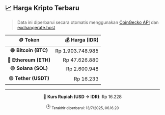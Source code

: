 

<!-- HARGA_KRIPTO -->
## 📈 Harga Kripto Terbaru

> Data ini diperbarui secara otomatis menggunakan [CoinGecko API](https://www.coingecko.com/) dan [exchangerate.host](https://exchangerate.host/)

<div align="center">

| 🪙 Token | 💰 Harga (IDR) |
|:------:|---------------:|
| 🟠 **Bitcoin (BTC)**   | Rp 1.903.748.985 |
| 🔵 **Ethereum (ETH)**  | Rp 47.626.880 |
| 🟣 **Solana (SOL)**    | Rp 2.600.948 |
| 🟢 **Tether (USDT)**   | Rp 16.233 |

---

💱 **Kurs Rupiah (USD → IDR)**: Rp 16.228

🕒 <sub>Terakhir diperbarui: 13/7/2025, 06.16.20</sub>

</div>
<!-- /HARGA_KRIPTO -->
